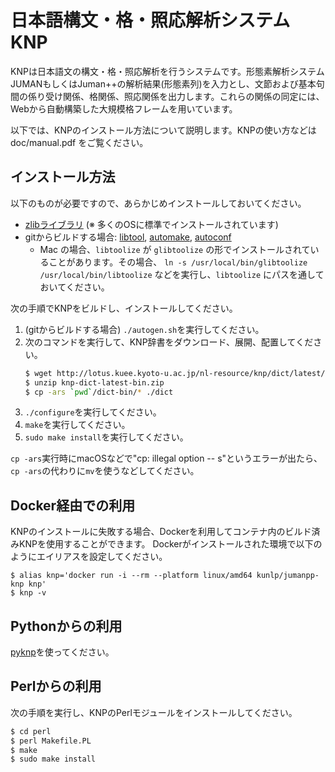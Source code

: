 # 日本語構文・格・照応解析システム KNP

KNPは日本語文の構文・格・照応解析を行うシステムです。形態素解析システムJUMANもしくはJuman++の解析結果(形態素列)を入力とし、文節および基本句間の係り受け関係、格関係、照応関係を出力します。これらの関係の同定には、Webから自動構築した大規模格フレームを用いています。

以下では、KNPのインストール方法について説明します。KNPの使い方などは doc/manual.pdf をご覧ください。


## インストール方法

以下のものが必要ですので、あらかじめインストールしておいてください。

- [zlibライブラリ](http://zlib.net/) (※ 多くのOSに標準でインストールされています)
- gitからビルドする場合: [libtool](https://www.gnu.org/software/libtool/), [automake](https://www.gnu.org/software/automake/), [autoconf](https://www.gnu.org/software/autoconf/)
  - Mac の場合、`libtoolize` が `glibtoolize` の形でインストールされていることがあります。その場合、 `ln -s /usr/local/bin/glibtoolize /usr/local/bin/libtoolize` などを実行し、`libtoolize` にパスを通しておいてください。

次の手順でKNPをビルドし、インストールしてください。

1. (gitからビルドする場合) `./autogen.sh`を実行してください。
2. 次のコマンドを実行して、KNP辞書をダウンロード、展開、配置してください。
    ```bash
    $ wget http://lotus.kuee.kyoto-u.ac.jp/nl-resource/knp/dict/latest/knp-dict-latest-bin.zip # ビルド済み辞書(2.6GB)
    $ unzip knp-dict-latest-bin.zip
    $ cp -ars `pwd`/dict-bin/* ./dict
    ```
3. `./configure`を実行してください。
4. `make`を実行してください。
5. `sudo make install`を実行してください。

`cp -ars`実行時にmacOSなどで"cp: illegal option -- s"というエラーが出たら、`cp -ars`の代わりに`mv`を使うなどしてください。


## Docker経由での利用

KNPのインストールに失敗する場合、Dockerを利用してコンテナ内のビルド済みKNPを使用することができます。
Dockerがインストールされた環境で以下のようにエイリアスを設定してください。

```
$ alias knp='docker run -i --rm --platform linux/amd64 kunlp/jumanpp-knp knp'
$ knp -v
```

## Pythonからの利用

[pyknp](https://github.com/ku-nlp/pyknp)を使ってください。


## Perlからの利用

次の手順を実行し、KNPのPerlモジュールをインストールしてください。

```bash
$ cd perl
$ perl Makefile.PL
$ make
$ sudo make install
```
